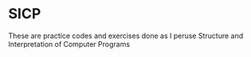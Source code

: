 # SICP
These are practice codes and exercises done as I peruse Structure and Interpretation of Computer Programs
